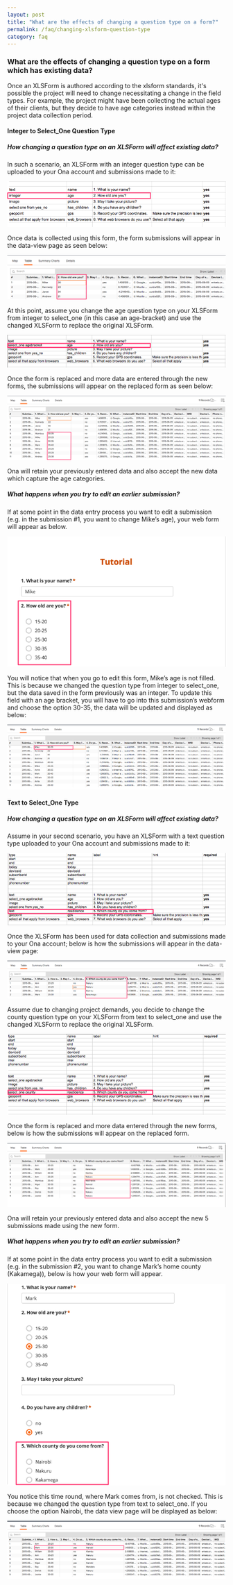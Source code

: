 ```yaml
---
layout: post
title: "What are the effects of changing a question type on a form?"
permalink: /faq/changing-xlsform-question-type
category: faq
---
```


### What are the effects of changing a question type on a form which has existing data?

Once an XLSForm is authored according to the xlsform standards, it's possible the project will need to change necessitating a change in the field types. For example, the project might have been collecting the actual ages of their clients, but they decide to have age categories instead within the project data collection period.

#### Integer to Select_One Question Type
##### How changing a question type on an XLSForm will affect existing data?

In such a scenario, an XLSForm with an integer question type can be uploaded to your Ona account and submissions made to it:

![](/content/screenshots/faq/changing-xlsform-question-type-1.png)

Once data is collected using this form, the form submissions will appear in the data-view page as seen below:
 
 ![](/content/screenshots/faq/changing-xlsform-question-type-2.png)

At this point, assume you change the age question type on your XLSForm from integer to select_one (in this case an age-bracket) and use the changed XLSForm to replace the original XLSForm.

![](/content/screenshots/faq/changing-xlsform-question-type-3.png)
 
Once the form is replaced and more data are entered through the new forms, the submissions will appear on the replaced form as seen below:
   
![](/content/screenshots/faq/changing-xlsform-question-type-4.png)
 
Ona will retain your previously entered data and also accept the new data which capture the age categories.

##### What happens when you try to edit an earlier submission?

If at some point in the data entry process you want to edit a submission (e.g. in the submission #1, you want to change Mike’s age), your web form will appear as below.

![](/content/screenshots/faq/changing-xlsform-question-type-5.png)

You will notice that when you go to edit this form, Mike’s age is not filled. This is because we changed the question type from integer to select_one, but the data saved in the form previously was an integer. To update this field with an age bracket, you will have to go into this submission’s webform and choose the option 30-35, the data will be updated and displayed as below:

![](/content/screenshots/faq/changing-xlsform-question-type-6.png)

#### Text to Select_One Type
##### How changing a question type on an XLSForm will affect existing data?

Assume in your second scenario, you have an XLSForm with a text question type uploaded to your Ona account and submissions made to it:

![](/content/screenshots/faq/changing-xlsform-question-type-7.png)

Once the XLSForm has been used for data collection and submissions made to your Ona account; below is how the submissions will appear in the data-view page:

![](/content/screenshots/faq/changing-xlsform-question-type-8.png)

Assume due to changing project demands, you decide to change the county question type on your XLSForm from text to select_one and use the changed XLSForm to replace the original XLSForm.

![](/content/screenshots/faq/changing-xlsform-question-type-9.png)

Once the form is replaced and more data entered through the new forms, below is how the submissions will appear on the replaced form.

![](/content/screenshots/faq/changing-xlsform-question-type-10.png)

Ona will retain your previously entered data and also accept the new 5 submissions made using the new form.

##### What happens when you try to edit an earlier submission?

If at some point in the data entry process you want to edit a submission (e.g. in the submission #2, you want to change Mark’s home county (Kakamega)), below is how your web form will appear.

![](/content/screenshots/faq/changing-xlsform-question-type-11.png)

You notice this time round, where Mark comes from, is not checked. This is because we changed the question type from text to select_one. If you choose the option Nairobi, the data view page will be displayed as below:

![](/content/screenshots/faq/changing-xlsform-question-type-12.png)